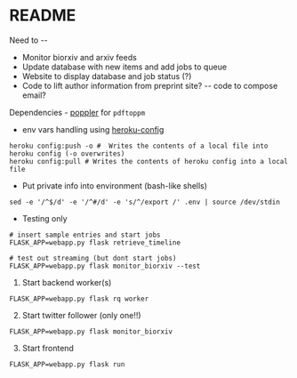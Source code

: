 README
======

Need to --

* Monitor biorxiv and arxiv feeds
* Update database with new items and add jobs to queue
* Website to display database and job status (?)
* Code to lift author information from preprint site?
-- code to compose email?

Dependencies
    - [poppler](https://poppler.freedesktop.org/) for `pdftoppm`

* env vars handling using [heroku-config](https://github.com/xavdid/heroku-config)

```shell
heroku config:push -o #  Writes the contents of a local file into heroku config (-o overwrites)
heroku config:pull # Writes the contents of heroku config into a local file
```

* Put private info into environment (bash-like shells)

```shell
sed -e '/^$/d' -e '/^#/d' -e 's/^/export /' .env | source /dev/stdin
```

* Testing only

```shell
# insert sample entries and start jobs
FLASK_APP=webapp.py flask retrieve_timeline

# test out streaming (but dont start jobs)
FLASK_APP=webapp.py flask monitor_biorxiv --test
```

1. Start backend worker(s)

```shell
FLASK_APP=webapp.py flask rq worker
```

2. Start twitter follower (only one!!)

```shell
FLASK_APP=webapp.py flask monitor_biorxiv
```

3. Start frontend

```shell
FLASK_APP=webapp.py flask run
```
